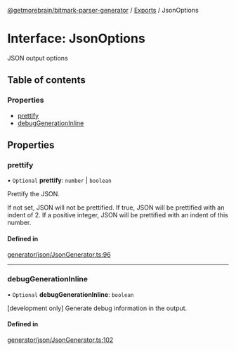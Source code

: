 [@getmorebrain/bitmark-parser-generator](../API.md) / [Exports](../modules.md) / JsonOptions

# Interface: JsonOptions

JSON output options

## Table of contents

### Properties

- [prettify](JsonOptions.md#prettify)
- [debugGenerationInline](JsonOptions.md#debugGenerationInline)

## Properties

### prettify

• `Optional` **prettify**: `number` \| `boolean`

Prettify the JSON.

If not set, JSON will not be prettified.
If true, JSON will be prettified with an indent of 2.
If a positive integer, JSON will be prettified with an indent of this number.

#### Defined in

[generator/json/JsonGenerator.ts:96](https://github.com/getMoreBrain/bitmark-parser-generator/blob/b82d7bf/src/generator/json/JsonGenerator.ts#L96)

___

### debugGenerationInline

• `Optional` **debugGenerationInline**: `boolean`

[development only]
Generate debug information in the output.

#### Defined in

[generator/json/JsonGenerator.ts:102](https://github.com/getMoreBrain/bitmark-parser-generator/blob/b82d7bf/src/generator/json/JsonGenerator.ts#L102)
